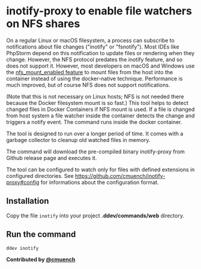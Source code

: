 # inotify-proxy to enable file watchers on NFS shares

On a regular Linux or macOS filesystem, a process can subscribe to notifications about file changes ("inotify" or "fsnotify").  Most IDEs like PhpStorm depend on this notification to update files or rendering when they change. However, the NFS protocol predates the inotify feature, and so does not support it. However, most developers on macOS and Windows use the [nfs_mount_enabled feature](https://ddev.readthedocs.io/en/stable/users/performance/#using-nfs-to-mount-the-project-into-the-web-container) to mount files from the host into the container instead of using the docker-native technique. Performance is much improved, but of course NFS does not support notifications.

(Note that this is not necessary on Linux hosts; NFS is not needed there because the Docker filesystem mount is so fast.)
This tool helps to detect changed files in Docker Containers if NFS mount is used.
If a file is changed from host system a file watcher inside the container detects the change and triggers a notify event. The command runs inside the docker container.

The tool is designed to run over a longer period of time. It comes with a garbage collector to cleanup old watched files in memory.

The command will download the pre-compiled binary inotify-proxy from Github release page and executes it.

The tool can be configured to watch only for files with defined extensions in configured directories.
See https://github.com/cmuench/inotify-proxy#config for informations about the configuration format.

## Installation

Copy the file `inotify` into your project **.ddev/commands/web** directory.

## Run the command

```sh
ddev inotify
```

**Contributed by [@cmuench](https://github.com/cmuench)**
